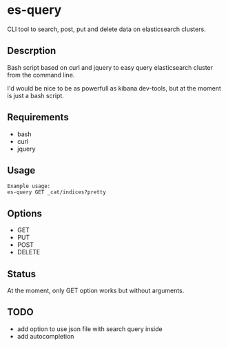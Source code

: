 # es-query

CLI tool to search, post, put and delete data on elasticsearch clusters.

## Descrption

Bash script based on curl and jquery to easy query elasticsearch cluster from the command line.

I'd would be nice to be as powerfull as kibana dev-tools, but at the moment is just a bash script.

## Requirements

* bash
* curl
* jquery

## Usage

```
Example usage:
es-query GET _cat/indices?pretty
```

## Options

* GET
* PUT
* POST
* DELETE

## Status

At the moment, only GET option works but without arguments.

## TODO

* add option to use json file with search query inside
* add autocompletion
